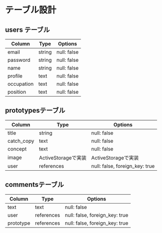 
# テーブル設計

## users テーブル

| Column     | Type   | Options     |
| ---------- | ------ | ----------- |
| email      | string | null: false |
| password   | string | null: false |
| name       | string | null: false |
| profile    | text   | null: false |
| occupation | text   | null: false |
| position   | text   | null: false |

## prototypesテーブル

| Column      | Type               | Options                        |
| ----------- | ------------------ | ------------------------------ |
| title       | string             | null: false                    |
| catch_copy  | text               | null: false                    |
| concept     | text               | null: false                    |
| image       | ActiveStorageで実装 | ActiveStorageで実装             |
| user        | references         | null: false, foreign_key: true |

## commentsテーブル

| Column      | Type       | Options                        |
| ----------- | ---------- | ------------------------------ |
| text        | text       | null: false                    |
| user        | references | null: false, foreign_key: true |
| prototype   | references | null: false, foreign_key: true |


